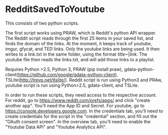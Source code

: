 # RedditSavedToYoutube

This consists of two python scripts.

The first script works using PRAW, which is Reddit's python API wrapper.
The Reddit script reads through the first 25 items in your saved list, and finds the domain of the links. At the moment, it keeps track of youtube, imgur, gfycat, and TED links. Only the youtube links are being used. It then writes to a link.txt in the same folder, using the format *title*~|*link*.
The youtube file then reads the links.txt, and will add those links to a playlist.

Requires Python >2.5, Python 3, PRAW (pip install praw), gdata-python-client(https://github.com/google/gdata-python-client), TSLite(http://trevp.net/tlslite/).
Reddit script is run using Python3 and PRAw, youtube script is run using Python>2.5, gdata-client, and TSLite.

In order to run these scripts, they need access to the respective account.
For reddit, go to https://www.reddit.com/prefs/apps/ and click "create another app". You'll need the App ID and Secret.
For youtube, go to https://console.developers.google.com. In the credentials tab, you'll need to create credentials for the script in the "credential" section, and fill out the "OAuth consent screen". In the overview tab, you'll need to enable the "Youtube Data API" and "Youtube Analytics API".
